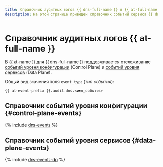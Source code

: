 ```yaml
---
title: Справочник аудитных логов {{ dns-full-name }} в {{ at-full-name }}
description: На этой странице приведен справочник событий сервиса {{ dns-name }}, отслеживаемых в {{ at-name }}.
---
```


# Справочник аудитных логов {{ at-full-name }}

В {{ at-name }} для {{ dns-full-name }} поддерживается отслеживание [событий уровня конфигурации](../audit-trails/concepts/format.md) (Control Plane) и [событий уровня сервисов](../audit-trails/concepts/format-data-plane.md) (Data Plane).

Общий вид значения поля `event_type` (_тип события_):

```text
{{ at-event-prefix }}.audit.dns.<имя_события>
```

## Справочник событий уровня конфигурации {#control-plane-events}

{% include [dns-events](../_includes/audit-trails/events/dns-events.md) %}

## Справочник событий уровня сервисов {#data-plane-events}

{% include [dns-events-dp](../_includes/audit-trails/events/dns-events-dp.md) %}